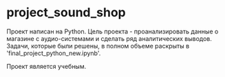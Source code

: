 # project_sound_shop

Проект написан на Python. 
Цель проекта - проанализировать данные о магазине с аудио-системами и сделать ряд аналитических выводов. Задачи, которые были решены, в полном объеме раскрыты в 'final_project_python_new.ipynb'. 

Проект является учебным.
